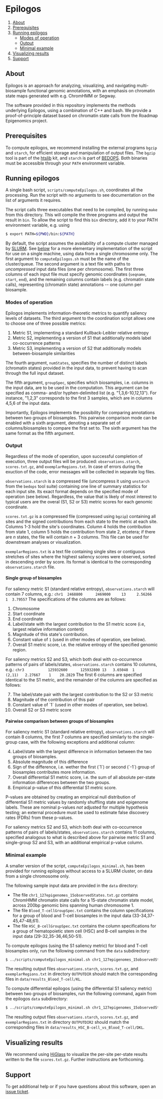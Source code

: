 # Epilogos

1. [About](#about)
2. [Prerequisites](#prerequisites)
3. [Running epilogos](#running-epilogos)
    * [Modes of operation](#modes-operation)
    * [Output](#output)
    * [Minimal example](#minimal-example)
4. [Visualizing results](#visualizing-results)
5. [Support](#support)

## About

Epilogos is an approach for analyzing, visualizing, and navigating multi-biosample functional genomic annotations, 
with an emphasis on chromatin state maps generated with e.g. ChromHMM or Segway.

The software provided in this repository implements the methods underlying Epilogos, using a combination of C++ and bash.
We provide a proof-of-principle dataset based on chromatin state calls from the Roadmap Epigenomics project.

## Prerequisites

To compute epilogos, we recommend installing the external programs `bgzip` and `starch`, for efficient storage and manipulation of output files.
The `bgzip` tool is part of the [htslib](https://github.com/samtools/htslib) kit, 
and `starch` is part of [BEDOPS](https://github.com/bedops/bedops).
Both binaries must be accessible through your `PATH` environment variable.

## Running epilogos

A single bash script, `scripts/computeEpilogos.sh`, coordinates all the processing.
Run the script with no arguments to see documentation on the list of arguments it requires.

The script calls three executables that need to be compiled, by running `make` from this directory.
This will compile the three programs and output the result in `bin`.
To allow the script to find this `bin` directory, add it to your PATH environment variable, e.g. using
```bash
$ export PATH=${PWD}/bin:${PATH}
```

By default, the script assumes the availability of a compute cluster managed by [SLURM](https://slurm.schedmd.com/).
See [below](#minimal-example) for a more elementary implementation of the script for use on a single machine, using data from a single chromosome only.
The first argument to `computeEpilogos.sh` must be the name of the cluster/queue.
The second argument is a text file with paths to *uncompressed* input data files (one per chromosome).
The first three columns of each input file must specify genomic coordinates (`seqname`, `start`, `end`),
and the remaining columns contain labels (e.g. chromatin state calls), representing (chromatin state) annotations -- one column per biosample.

### Modes of operation

Epilogos implements information-theoretic metrics to quantify saliency levels of datasets.
The third argument to the coordination script allows one to choose one of three possible metrics:
1. Metric S1, implementing a standard Kullback-Leibler relative entropy 
2. Metric S2, implementing a version of S1 that additionally models label co-occurrence patterns
3. Metric S3, implementing a version of S2 that additionally models between-biosample similarities

The fourth argument, `numStates`, specifies the number of distinct labels (chromatin states) provided in the input data,
to prevent having to scan through the full input dataset.

The fifth argument, `groupSpec`, specifies which biosamples, i.e. columns in the input data, are to be used in the computation.
This argument can be specified as comma- and/or hyphen-delimited list (e.g. "1,3,6-10,12,13").
For instance, "1,2,3" corresponds to the first 3 samples, which are in columns 4,5,6 of the input data.

Importantly, Epilogos implements the possibility for comparing annotations between two groups of biosamples.
This pairwise comparison mode can be enabled with a sixth argument, denoting a separate set of columns/biosamples to compare the first set to.
The sixth argument has the same format as the fifth argument.

### Output

Regardless of the mode of operation, upon successful completion of execution, 
three output files will be produced: `observations.starch`, `scores.txt.gz`, and `exemplarRegions.txt`.
In case of errors during the exuction of the code, error messages will be collected in separate log files.

`observations.starch` is a compressed file (uncompress it using `unstarch` from the `bedops` tool suite) containing one line of summary statistics for each input site.
Its exact format depends on the specified mode of operation (see below).
Regardless, the value that is likely of most interest to typical users are the overal (S1, S2 or S3) metric scores for each genomic coordinate.

`scores.txt.gz` is a compressed file (compressed using `bgzip`) containing all sites and the signed contributions from each state to the metric at each site.
Columns 1-3 hold the site's coordinates.
Column 4 holds the contribution from state 1, column 5 holds the contribution from state 2, etcetera; if there are *n* states, the file will contain *n* + 3 columns.
This file can be used for downstream analyses or visualization.

`exemplarRegions.txt` is a text file containing single sites or contiguous stretches of sites where the highest saliency scores were observed, sorted in descending order by score.
Its format is identical to the corresponding `observations.starch` file.

#### Single group of biosamples

For saliency metric S1 (standard relative entropy), `observations.starch` will contain 7 columns, e.g.:
``chr1	2468800	     2469000	 13	    2.56266  1	3.79557``
The specifications of the columns are as follows:
1. Chromosome
2. Start coordinate
3. End coordinate
4. Label/state with the largest contribution to the S1 metric score (i.e, largest relative information content)
5. Magnitude of this state's contribution.
6. Constant value of `1` (used in other modes of operation, see below).
7. Overall S1 metric score, i.e. the relative entropy of the specified genomic region.

For saliency metrics S2 and S3, which both deal with co-occurrence patterns of pairs of labels/states, `observations.starch` contains 10 columns, e.g.:
``chr3		     125932600	    125932800 13   3.65048  1	    (2,11)	 2.27667	1    20.2829``
The first 6 columns are specified identical to the S1 metric, and the remainder of the columns are specified as follows:
<ol start="7">
<li>The label/state pair with the largest contribution to the S2 or S3 metric</li>
<li>Magnitude of the contribution of this pair</li>
<li>Constant value of `1` (used in other modes of operation, see below).</li>
<li>Overall S2 or S3 metric score</li>
</ol>

#### Pairwise comparison between groups of biosamples

For saliency metric S1 (standard relative entropy), `observations.starch` will contain 8 columns, 
the first 7 columns are specified similarly to the single-group case, with the following exceptions and additional column:
<ol start="4">
<li>Label/state with the largest difference in information between the two groups of biosamples.</li>
<li>Absolute magnitude of this difference</li>
<li>Sign of the difference, i.e. wether the first (`1`) or second (`-1`) group of biosamples contributes more information.</li>
<li>Overall differential S1 metric score, i.e. the sum of all absolute per-state information differences between the two groups.</li>
<li>Empirical p-value of this differential S1 metric score.</li>
</ol>

P-values are obtained by creating an empirical null distribution of differential S1 metric values by randomly shuffling state and epigenome labels.
These are nominal p-values *not* adjusted for multiple hypothesis testing; an external procedure must be used to estimate false discovery rates (FDRs) from these p-values.

For saliency metrics S2 and S3, which both deal with co-occurrence patterns of pairs of labels/states, `observations.starch` contains 11 columns, 
specified analogous to what is described above for pairwise metric S1 and single-group S2 and S3, with an additional empirical p-value column.

<!--
the appearance of -1 in column 9 means that for state pair (2,11), the contribution from *B* increased DKL\*\* while *A* decreased it, with a next contribution of 2.27667 (column 8) from state pair (2,11).
In this case, it was estimated that p < 6.58697e-08 for observing a DKL\*\* score of 20.2829 or higher due to random chance alone.
-->

### Minimal example

A smaller version of the script, `computeEpilogos_minimal.sh`, has been provided for running epilogos without access to a SLURM cluster, on data from a single chromosome only.

The following sample input data are provided in the `data` directory:
* The file `chr1_127epigenomes_15observedStates.txt.gz` contains ChromHMM chromatin state calls for a 15-state chromatin state model, across 200bp genomic bins spanning human chromosome 1.
* The file `Blood_T-cellGroupSpec.txt` contains the column specifications for a group of blood and T-cell biosamples in the input data (33-34,37-45,47-48,61).
* The file `HSC_B-cellGroupSpec.txt` contains the column specifications for a group of hematopoietic stem cell (HSC) and B-cell samples in the input data (29-32,35-36,46,50-51).

To compute epilogos (using the S1 saliency metric) for blood and T-cell biosamples only, run the following command from the `data` subdirectory:
```bash
$ ../scripts/computeEpilogos_minimal.sh chr1_127epigenomes_15observedStates.txt.gz 0 15 OUTPUTDIR "33-34,37-45,47-48,61"
```
The resulting output files `observations.starch`, `scores.txt.gz`, and `exemplarRegions.txt` in directory `OUTPUTDIR` should match the corresponding files in `data/results_Blood_T-cell/KL`.

To compute differential epilogos (using the differential S1 saliency metric) between two groups of biosamples, run the following command, again from the epilogos `data` subdirectory:
```bash
$ ../scripts/computeEpilogos_minimal.sh chr1_127epigenomes_15observedStates.txt 0 15 OUTPUTDIR2 "29-32,35-36,46,50-51" "33-34,37-45,47-48,61"
```
The resulting output files `observations.starch`, `scores.txt.gz`, and `exemplarRegions.txt` in directory `OUTPUTDIR2` should match the corresponding files in `data/results_HSC_B-cell_vs_Blood_T-cell/DKL`.

## Visualizing results

We recommend using [HiGlass](https://higlass.io) to visualize the per-site per-state results written to the file `scores.txt.gz`.
Further instructions are forthcoming.

## Support

To get additional help or if you have questions about this software, open an [issue ticket](https://github.com/Altius/epilogos/issues).


